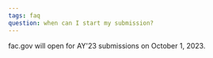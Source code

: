 ```yaml
---
tags: faq
question: when can I start my submission?
---
```


fac.gov will open for AY'23 submissions on October 1, 2023.